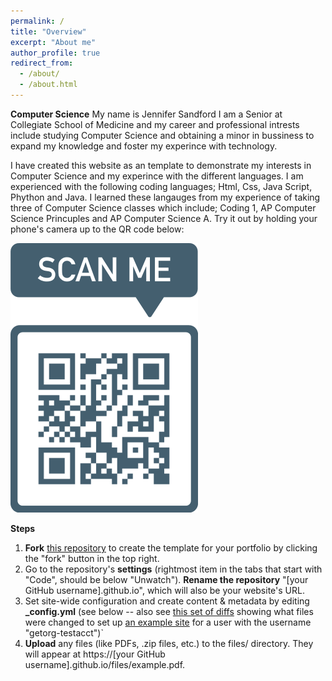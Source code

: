 ```yaml
---
permalink: /
title: "Overview"
excerpt: "About me"
author_profile: true
redirect_from: 
  - /about/
  - /about.html
---
```


<b>Computer Science</b> My name is Jennifer Sandford  I am a Senior at Collegiate School of Medicine and my career and professional intrests include studying Computer Science and obtaining a minor in bussiness to expand my knowledge and foster my experince with technology.

  I have created this website as an template to demonstrate my interests in Computer Science and my experince with the different languages. I am experienced with the following coding languages; Html, Css, Java Script, Phython and Java. I learned these langauges from my experience of taking three of Computer Science classes which include; Coding 1, AP Computer Science Princuples and AP Computer Science A. Try it out by holding your phone's camera up to the QR code below:

![Jennifer's QR Code](/images/frame.png)

<b> Steps </b>
1. <b>Fork</b> [this repository](https://github.com/CodeCSMB/codecsmb.github.io)  to create the template for your portfolio by clicking the "fork" button in the top right.
2. Go to the repository's <b>settings</b> (rightmost item in the tabs that start with "Code", should be below "Unwatch"). <b>Rename the repository</b> "[your GitHub username].github.io", which will also be your website's URL.
3. Set site-wide configuration and create content & metadata by editing <b>_config.yml</b> (see below -- also see [this set of diffs](http://archive.is/3TPas) showing what files were changed to set up [an example site](https://getorg-testacct.github.io) for a user with the username "getorg-testacct")`
4. <b>Upload</b> any files (like PDFs, .zip files, etc.) to the files/ directory. They will appear at https://[your GitHub username].github.io/files/example.pdf.  

